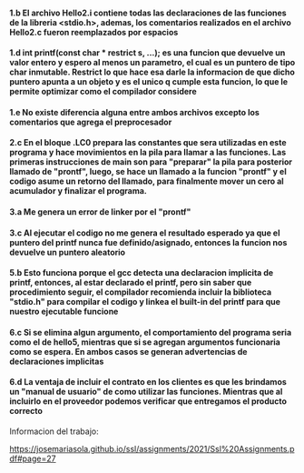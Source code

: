 #### 1.b El archivo Hello2.i  contiene todas las declaraciones de las funciones de la libreria <stdio.h>, ademas, los comentarios realizados en el archivo Hello2.c fueron reemplazados por espacios
#### 1.d int printf(const char * restrict s, ...); es una funcion que devuelve un valor entero y espero al menos un parametro, el cual es un puntero de tipo char inmutable. Restrict lo que hace esa darle la informacion de que dicho puntero apunta a un objeto y es el unico q cumple esta funcion, lo que le permite optimizar como el compilador considere
#### 1.e No existe diferencia alguna entre ambos archivos excepto los comentarios que agrega el preprocesador
#### 2.c En el bloque .LC0 prepara las constantes que sera utilizadas en este programa y hace movimientos en la pila para llamar a las funciones. Las primeras instrucciones de main son para "preparar" la pila para posterior llamado de "prontf", luego, se hace un llamado a la funcion "prontf" y el codigo asume un retorno del llamado, para finalmente mover un cero al acumulador y finalizar el programa.
#### 3.a Me genera un error de linker por el "prontf"
#### 3.c Al ejecutar el codigo no me genera el resultado esperado ya que el puntero del printf nunca fue definido/asignado, entonces la funcion nos devuelve un puntero aleatorio
#### 5.b Esto funciona porque el gcc detecta una declaracion implicita de printf, entonces, al estar declarado el printf, pero sin saber que procedimiento seguir, el compilador recomienda incluir la biblioteca "stdio.h" para compilar el codigo y linkea el built-in del printf para que nuestro ejecutable funcione
#### 6.c Si se elimina algun argumento, el comportamiento del programa seria como el de hello5, mientras que si se agregan argumentos funcionaria como se espera. En ambos casos se generan advertencias de declaraciones implicitas
#### 6.d La ventaja de incluir el contrato en los clientes es que les brindamos un "manual de usuario" de como utilizar las funciones. Mientras que al incluirlo en el proveedor podemos verificar que entregamos el producto correcto

Informacion del trabajo:

https://josemariasola.github.io/ssl/assignments/2021/Ssl%20Assignments.pdf#page=27
